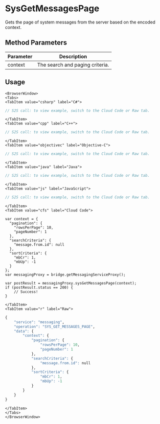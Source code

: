 # SysGetMessagesPage

Gets the page of system messages from the server based on the encoded context.

<PartialServop service_name="messaging" operation_name="SYS_GET_MESSAGES_PAGE" />

## Method Parameters
Parameter | Description
--------- | -----------
context | The search and paging criteria. 

## Usage

```mdx-code-block
<BrowserWindow>
<Tabs>
<TabItem value="csharp" label="C#">
```

```csharp
// S2S call: to view example, switch to the Cloud Code or Raw tab.
```

```mdx-code-block
</TabItem>
<TabItem value="cpp" label="C++">
```

```cpp
// S2S call: to view example, switch to the Cloud Code or Raw tab.
```

```mdx-code-block
</TabItem>
<TabItem value="objectivec" label="Objective-C">
```

```objectivec
// S2S call: to view example, switch to the Cloud Code or Raw tab.
```

```mdx-code-block
</TabItem>
<TabItem value="java" label="Java">
```

```java
// S2S call: to view example, switch to the Cloud Code or Raw tab.
```

```mdx-code-block
</TabItem>
<TabItem value="js" label="JavaScript">
```

```javascript
// S2S call: to view example, switch to the Cloud Code or Raw tab.
```

```mdx-code-block
</TabItem>
<TabItem value="cfs" label="Cloud Code">
```

```cfscript
var context = {
  "pagination": {
    "rowsPerPage": 10,
    "pageNumber": 1
  },
  "searchCriteria": {
    "message.from.id": null
  },
  "sortCriteria": {
    "mbCr": 1,
    "mbUp": -1
  }
};
var messagingProxy = bridge.getMessagingServiceProxy();

var postResult = messagingProxy.sysGetMessagesPage(context);
if (postResult.status == 200) {
    // Success!
}
```

```mdx-code-block
</TabItem>
<TabItem value="r" label="Raw">
```

```r
{
	"service": "messaging",
	"operation": "SYS_GET_MESSAGES_PAGE",
	"data": {
		"context": {
			"pagination": {
				"rowsPerPage": 10,
				"pageNumber": 1
			},
			"searchCriteria": {
				"message.from.id": null
			},
			"sortCriteria": {
				"mbCr": 1,
				"mbUp": -1
			}
		}
	}
}
```

```mdx-code-block
</TabItem>
</Tabs>
</BrowserWindow>
```

